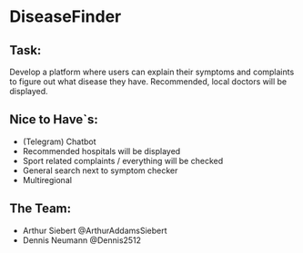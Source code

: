 # DiseaseFinder

## **Task:**

Develop a platform where users can explain their symptoms and complaints to figure out what disease they have.
Recommended, local doctors will be displayed.

## **Nice to Have`s:**
* (Telegram) Chatbot
* Recommended hospitals will be displayed
* Sport related complaints / everything will be checked
* General search next to symptom checker
* Multiregional

## **The Team:**
* Arthur Siebert @ArthurAddamsSiebert
* Dennis Neumann @Dennis2512
